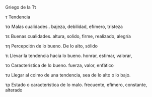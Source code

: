 Griego de la Ττ

τ Tendencia

τα Malas cualidades.. bajeza, debilidad, efímero, tristeza

τε Buenas cualidades. altura, solido, firme, realizado, alegría

τη Percepción de lo bueno. De lo alto, sólido

τι Llevar la tendencia hacia lo bueno. honrar, estimar, valorar, 

το Característica de lo bueno. fuerza, valor, enfático

τυ Llegar al colmo de una tendencia, sea de lo alto o lo bajo.

τρ Estado o característica de lo malo. frecuente, efímero, constante, alterado